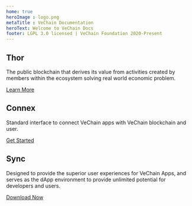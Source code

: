 ```yaml
---
home: true
heroImage : logo.png
metaTitle : VeChain Documentation
heroText: Welcome to VeChain Docs
footer: LGPL 3.0 licensed | VeChain Foundation 2020-Present
---
```

<div class="features">
  <div class="feature">
    <h2>Thor</h2>
    <p>The public blockchain that derives its value from activities created by members within the ecosystem solving real world economic problem.</p>
    <a href=/thor/learn/introduction.html>Learn More</a>
  </div>
  <div class="feature">
    <h2>Connex</h2>
    <p>Standard interface to connect VeChain apps with VeChain blockchain and user.</p>
     <a href=/connex/connex-intro.html>Get Started</a>
  </div>
  <div class="feature">
    <h2>Sync</h2>
    <p>Designed to provide the superior user experiences for VeChain Apps, and serves as the dApp environment to provide unlimited potential for developers and users.</p>
    <a href=/sync/download-and-install.html>Download Now</a>
  </div>
</div>